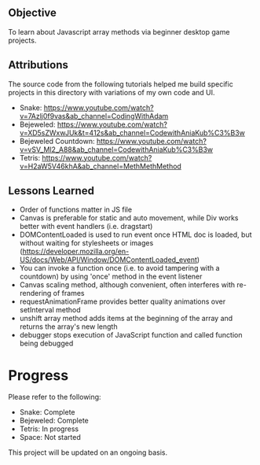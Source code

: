 ## Objective

To learn about Javascript array methods via beginner desktop game projects.

## Attributions

The source code from the following tutorials helped me build specific projects in this directory with variations of my own code and UI.

- Snake: https://www.youtube.com/watch?v=7Azlj0f9vas&ab_channel=CodingWithAdam
- Bejeweled: https://www.youtube.com/watch?v=XD5sZWxwJUk&t=412s&ab_channel=CodewithAniaKub%C3%B3w
- Bejeweled Countdown: https://www.youtube.com/watch?v=vSV_Ml2_A88&ab_channel=CodewithAniaKub%C3%B3w
- Tetris: https://www.youtube.com/watch?v=H2aW5V46khA&ab_channel=MethMethMethod

## Lessons Learned
- Order of functions matter in JS file
- Canvas is preferable for static and auto movement, while Div works better with event handlers (i.e. dragstart)
- DOMContentLoaded is used to run event once HTML doc is loaded, but without waiting for stylesheets or images (https://developer.mozilla.org/en-US/docs/Web/API/Window/DOMContentLoaded_event)
- You can invoke a function once (i.e. to avoid tampering with a countdown) by using 'once' method in the event listener
- Canvas scaling method, although convenient, often interferes with re-rendering of frames
- requestAnimationFrame provides better quality animations over setInterval method
- unshift array method adds items at the beginning of the array and returns the array's new length
- debugger stops execution of JavaScript function and called function being debugged

# Progress

Please refer to the following:
- Snake: Complete
- Bejeweled: Complete
- Tetris: In progress
- Space: Not started

This project will be updated on an ongoing basis.